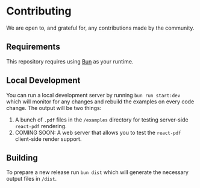 # Contributing

We are open to, and grateful for, any contributions made by the community.

## Requirements

This repository requires using [Bun](https://bun.sh/) as your runtime.

## Local Development

You can run a local development server by running `bun run start:dev` which will monitor for any changes and rebuild the examples on every code change. The output will be two things:

1. A bunch of `.pdf` files in the `/examples` directory for testing server-side `react-pdf` rendering.
2. COMING SOON: A web server that allows you to test the `react-pdf` client-side render support.

## Building

To prepare a new release run `bun dist` which will generate the necessary output files in `/dist`.

